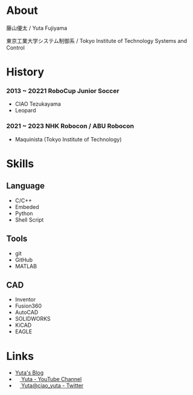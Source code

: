 # About

藤山優太 / Yuta Fujiyama

東京工業大学システム制御系 / Tokyo Institute of Technology Systems and Control

# History
### 2013 ~ 20221 RoboCup Junior Soccer
- CIAO Tezukayama
- Leopard

### 2021 ~ 2023 NHK Robocon / ABU Robocon
- Maquinista (Tokyo Institute of Technology)

# 

# Skills
## Language
- C/C++
- Embeded
- Python
- Shell Script

## Tools
- git
- GitHub
- MATLAB

## CAD
- Inventor
- Fusion360
- AutoCAD
- SOLIDWORKS
- KiCAD
- EAGLE

# Links
- [Yuta's Blog](http://yuta.techblog.jp)
- [<img width="12px" src="https://upload.wikimedia.org/wikipedia/commons/thumb/0/09/YouTube_full-color_icon_%282017%29.svg/318px-YouTube_full-color_icon_%282017%29.svg.png"> Yuta - YouTube Channel](https://www.youtube.com/@yuta9428)
- [<img width="12px" src="https://upload.wikimedia.org/wikipedia/commons/thumb/4/4f/Twitter-logo.svg/300px-Twitter-logo.svg.png"> Yuta@ciao_yuta - Twitter](https://twitter.com/ciao_yuta)
